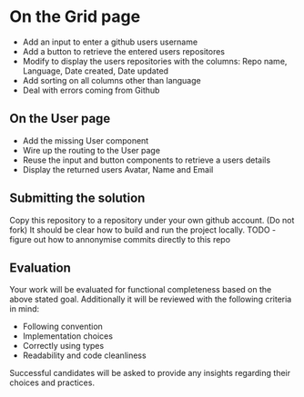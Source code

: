# On the Grid page

* Add an input to enter a github users username
* Add a button to retrieve the entered users repositores
* Modify to display the users repositories with the columns: Repo name, Language, Date created, Date updated
* Add sorting on all columns other than language
* Deal with errors coming from Github

## On the User page

* Add the missing User component
* Wire up the routing to the User page
* Reuse the input and button components to retrieve a users details
* Display the returned users Avatar, Name and Email

## Submitting the solution

Copy this repository to a repository under your own github account. (Do not fork) It should be clear how to build and run the project locally.
TODO - figure out how to annonymise commits directly to this repo 

## Evaluation

Your work will be evaluated for functional completeness based on the above stated goal. Additionally it will be reviewed with the following criteria in mind:

* Following convention
* Implementation choices
* Correctly using types
* Readability and code cleanliness

Successful candidates will be asked to provide any insights regarding their choices and practices.
